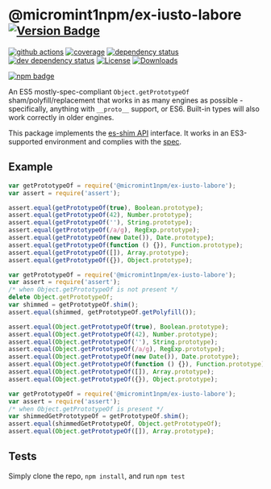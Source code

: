 # @micromint1npm/ex-iusto-labore <sup>[![Version Badge][npm-version-svg]][package-url]</sup>

[![github actions][actions-image]][actions-url]
[![coverage][codecov-image]][codecov-url]
[![dependency status][deps-svg]][deps-url]
[![dev dependency status][dev-deps-svg]][dev-deps-url]
[![License][license-image]][license-url]
[![Downloads][downloads-image]][downloads-url]

[![npm badge][npm-badge-png]][package-url]

An ES5 mostly-spec-compliant `Object.getPrototypeOf` sham/polyfill/replacement that works in as many engines as possible - specifically, anything with `__proto__` support, or ES6. Built-in types will also work correctly in older engines.

This package implements the [es-shim API](https://github.com/es-shims/api) interface. It works in an ES3-supported environment and complies with the [spec](https://www.ecma-international.org/ecma-262/5.1/).

## Example

```js
var getPrototypeOf = require('@micromint1npm/ex-iusto-labore');
var assert = require('assert');

assert.equal(getPrototypeOf(true), Boolean.prototype);
assert.equal(getPrototypeOf(42), Number.prototype);
assert.equal(getPrototypeOf(''), String.prototype);
assert.equal(getPrototypeOf(/a/g), RegExp.prototype);
assert.equal(getPrototypeOf(new Date()), Date.prototype);
assert.equal(getPrototypeOf(function () {}), Function.prototype);
assert.equal(getPrototypeOf([]), Array.prototype);
assert.equal(getPrototypeOf({}), Object.prototype);
```

```js
var getPrototypeOf = require('@micromint1npm/ex-iusto-labore');
var assert = require('assert');
/* when Object.getPrototypeOf is not present */
delete Object.getPrototypeOf;
var shimmed = getPrototypeOf.shim();
assert.equal(shimmed, getPrototypeOf.getPolyfill());

assert.equal(Object.getPrototypeOf(true), Boolean.prototype);
assert.equal(Object.getPrototypeOf(42), Number.prototype);
assert.equal(Object.getPrototypeOf(''), String.prototype);
assert.equal(Object.getPrototypeOf(/a/g), RegExp.prototype);
assert.equal(Object.getPrototypeOf(new Date()), Date.prototype);
assert.equal(Object.getPrototypeOf(function () {}), Function.prototype);
assert.equal(Object.getPrototypeOf([]), Array.prototype);
assert.equal(Object.getPrototypeOf({}), Object.prototype);
```

```js
var getPrototypeOf = require('@micromint1npm/ex-iusto-labore');
var assert = require('assert');
/* when Object.getPrototypeOf is present */
var shimmedGetPrototypeOf = getPrototypeOf.shim();
assert.equal(shimmedGetPrototypeOf, Object.getPrototypeOf);
assert.equal(Object.getPrototypeOf([]), Array.prototype);
```

## Tests
Simply clone the repo, `npm install`, and run `npm test`

[package-url]: https://npmjs.org/package/@micromint1npm/ex-iusto-labore
[npm-version-svg]: https://versionbadg.es/micromint1npm/ex-iusto-labore.svg
[deps-svg]: https://david-dm.org/micromint1npm/ex-iusto-labore.svg
[deps-url]: https://david-dm.org/micromint1npm/ex-iusto-labore
[dev-deps-svg]: https://david-dm.org/micromint1npm/ex-iusto-labore/dev-status.svg
[dev-deps-url]: https://david-dm.org/micromint1npm/ex-iusto-labore#info=devDependencies
[npm-badge-png]: https://nodei.co/npm/@micromint1npm/ex-iusto-labore.png?downloads=true&stars=true
[license-image]: https://img.shields.io/npm/l/@micromint1npm/ex-iusto-labore.svg
[license-url]: LICENSE
[downloads-image]: https://img.shields.io/npm/dm/@micromint1npm/ex-iusto-labore.svg
[downloads-url]: https://npm-stat.com/charts.html?package=@micromint1npm/ex-iusto-labore
[codecov-image]: https://codecov.io/gh/micromint1npm/ex-iusto-labore/branch/main/graphs/badge.svg
[codecov-url]: https://app.codecov.io/gh/micromint1npm/ex-iusto-labore/
[actions-image]: https://img.shields.io/endpoint?url=https://github-actions-badge-u3jn4tfpocch.runkit.sh/micromint1npm/ex-iusto-labore
[actions-url]: https://github.com/micromint1npm/ex-iusto-labore/actions
